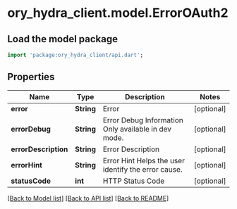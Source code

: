 # ory_hydra_client.model.ErrorOAuth2

## Load the model package
```dart
import 'package:ory_hydra_client/api.dart';
```

## Properties
Name | Type | Description | Notes
------------ | ------------- | ------------- | -------------
**error** | **String** | Error | [optional] 
**errorDebug** | **String** | Error Debug Information  Only available in dev mode. | [optional] 
**errorDescription** | **String** | Error Description | [optional] 
**errorHint** | **String** | Error Hint  Helps the user identify the error cause. | [optional] 
**statusCode** | **int** | HTTP Status Code | [optional] 

[[Back to Model list]](../README.md#documentation-for-models) [[Back to API list]](../README.md#documentation-for-api-endpoints) [[Back to README]](../README.md)


